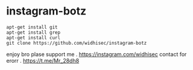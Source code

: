# instagram-botz
```
apt-get install git
apt-get install grep
apt-get install curl
git clone https://github.com/widhisec/instagram-botz
```
enjoy bro plase support me .
https://instagram.com/widhisec
contact for erorr .
https://t.me/Mr_28dh8
